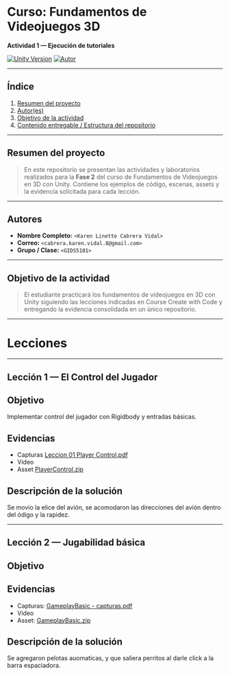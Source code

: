 # Curso: Fundamentos de Videojuegos 3D
**Actividad 1 — Ejecución de tutoriales**

[![Unity Version](https://img.shields.io/badge/unity-<2022.3>-blue)]()
[![Autor](https://img.shields.io/badge/autor-<Linette_Vidal>-orange)]()

---

## Índice
1. [Resumen del proyecto](#resumen-del-proyecto)  
2. [Autor(es)](#autores)  
3. [Objetivo de la actividad](#objetivo-de-la-actividad)  
4. [Contenido entregable / Estructura del repositorio](#estructura-del-repositorio)  

---

## Resumen del proyecto
> En este repositorio se presentan las actividades y laboratorios realizados para la **Fase 2** del curso de Fundamentos de Videojuegos en 3D con Unity. Contiene los ejemplos de código, escenas, assets y la evidencia solicitada para cada lección.

---

## Autores
- **Nombre Completo:** `<Karen Linette Cabrera Vidal>`  
- **Correo:** `<cabrera.karen.vidal.8@gmail.com>`  
- **Grupo / Clase:** `<GIDS5101>`  

---

## Objetivo de la actividad
> El estudiante practicará los fundamentos de videojuegos en 3D con Unity siguiendo las lecciones indicadas en Course Create with Code y entregando la evidencia consolidada en un único repositorio.

---

# Lecciones

---
## Lección 1 — El Control del Jugador

## Objetivo
Implementar control del jugador con Rigidbody y entradas básicas.

## Evidencias
- Capturas
  [Leccion 01 Player Control.pdf](https://github.com/user-attachments/files/22724621/Leccion.01.Player.Control.pdf)
- Video
- Asset
  [PlayerControl.zip](https://github.com/user-attachments/files/22724692/PlayerControl.zip)

## Descripción de la solución
Se movio la elice del avión, se acomodaron las direcciones del avión dentro del ódigo y la rapidez.

---

## Lección 2 — Jugabilidad básica

## Objetivo


## Evidencias
- Capturas:
  [GameplayBasic - capturas.pdf](https://github.com/user-attachments/files/22727066/GameplayBasic.-.capturas.pdf)
- Video
- Asset:
  [GameplayBasic.zip](https://github.com/user-attachments/files/22727071/GameplayBasic.zip)

## Descripción de la solución
Se agregaron pelotas auomaticas, y que saliera perritos al darle click a la barra espaciadora.




